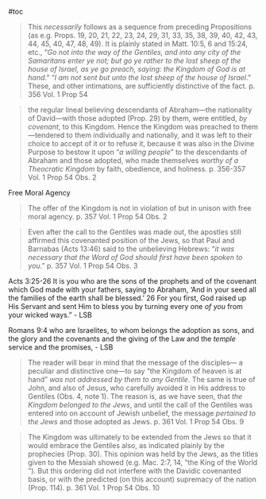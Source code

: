 #toc

>This *necessarily* follows as a sequence from preceding Propositions (as e.g. Props. 19, 20, 21, 22, 23, 24, 29, 31, 33, 35, 38, 39, 40, 42, 43, 44, 45, 40, 47, 48, 49). It is plainly stated in Matt. 10:5, 6 and 15:24, etc., “*Go not into the way of the Gentiles, and into any city of the Samaritans enter ye not; but go ye rather to the lost sheep of the house of Israel, as ye go preach, saying: the Kingdom of God is at hand*.” “*I am not sent but unto the lost sheep of the house of Israel*.” These, and other intimations, are sufficiently distinctive of the fact.
>p. 356 Vol. 1 Prop 54

>the regular lineal believing descendants of Abraham—the nationality of David—with those adopted (Prop. 29) by them, were entitled, *by covenant*, to this Kingdom. Hence the Kingdom was preached to them—tendered to them individually and nationally, and it was left to their choice to accept of it or to refuse it, because it was also in the Divine Purpose to bestow it upon “*a willing people*” to the descendants of Abraham and those adopted, who made themselves *worthy of a Theocratic Kingdom* by faith, obedience, and holiness.
>p. 356-357 Vol. 1 Prop 54 Obs. 2

Free Moral Agency

>The offer of the Kingdom is not in violation of but in unison with free moral agency.
>p. 357 Vol. 1 Prop 54 Obs. 2

>Even after the call to the Gentiles was made out, the apostles still affirmed this covenanted position of the Jews, so that Paul and Barnabas (Acts 13:46) said to the unbelieving Hebrews: “*it was necessary that the Word of God should first have been spoken to you*.”
>p. 357 Vol. 1 Prop 54 Obs. 3

Acts 3:25-26
It is you who are the sons of the prophets and of the covenant which God made with your fathers, saying to Abraham, ‘And in your seed all the families of the earth shall be blessed.’ 26 For you first, God raised up His Servant and sent Him to bless you by turning every one _of you_ from your wicked ways.” - LSB

Romans 9:4
who are Israelites, to whom belongs the adoption as sons, and the glory and the covenants and the giving of the Law and the _temple_ service and the promises, - LSB

>The reader will bear in mind that the message of the disciples— a peculiar and distinctive one—to say “the Kingdom of heaven is at hand” *was not addressed by them to any Gentile*. The same is true of John, and also of Jesus, who carefully avoided it in His address to Gentiles (Obs. 4, note 1). The reason is, as we have seen, that *the Kingdom belonged to the Jews*, and until the call of the Gentiles was entered into on account of Jewish unbelief, the message *pertained to the Jews* and those adopted as Jews.
>p. 361 Vol. 1 Prop 54 Obs. 9

>The Kingdom was ultimately to be extended from the Jews so that it would embrace the Gentiles also, as indicated plainly by the prophecies (Prop. 30). This opinion was held by the Jews, as the titles given to the Messiah showed (e.g. Mac. 2:7, 14, “the King of the World ”). But this ordering did not interfere with the Davidic covenanted basis, or with the predicted (on this account) supremacy of the nation (Prop. 114).
>p. 361 Vol. 1 Prop 54 Obs. 10








